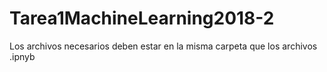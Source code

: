 # Tarea1MachineLearning2018-2
Los archivos necesarios deben estar en la misma carpeta que los archivos .ipnyb
